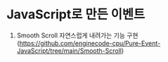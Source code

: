# JavaScript로 만든 이벤트

1. Smooth Scroll 자연스럽게 내려가는 기능 구현(https://github.com/enginecode-cpu/Pure-Event-JavaScript/tree/main/Smooth-Scroll)